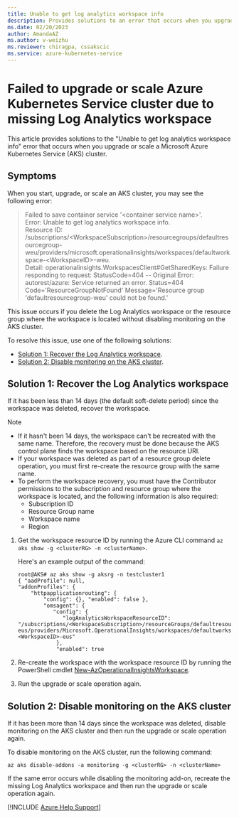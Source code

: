 ```yaml
---
title: Unable to get log analytics workspace info
description: Provides solutions to an error that occurs when you upgrade or scale a Microsoft Azure Kubernetes Service cluster.
ms.date: 02/20/2023
author: AmandaAZ
ms.author: v-weizhu
ms.reviewer: chiragpa, cssakscic
ms.service: azure-kubernetes-service
---
```

# Failed to upgrade or scale Azure Kubernetes Service cluster due to missing Log Analytics workspace

This article provides solutions to the "Unable to get log analytics workspace info" error that occurs when you upgrade or scale a Microsoft Azure Kubernetes Service (AKS) cluster.

## Symptoms

When you start, upgrade, or scale an AKS cluster, you may see the following error:

> Failed to save container service '\<container service name>'.  
> Error: Unable to get log analytics workspace info.  
> Resource ID: /subscriptions/\<WorkspaceSubscription>/resourcegroups/defaultresourcegroup-weu/providers/microsoft.operationalinsights/workspaces/defaultworkspace-\<WorkspaceID>-weu.  
> Detail: operationalinsights.WorkspacesClient#GetSharedKeys: Failure responding to request: StatusCode=404 -- Original Error: autorest/azure: Service returned an error. Status=404 Code='ResourceGroupNotFound' Message='Resource group 'defaultresourcegroup-weu' could not be found.'

This issue occurs if you delete the Log Analytics workspace or the resource group where the workspace is located without disabling monitoring on the AKS cluster.

To resolve this issue, use one of the following solutions:

- [Solution 1: Recover the Log Analytics workspace](#solution-1-recover-the-log-analytics-workspace).
- [Solution 2: Disable monitoring on the AKS cluster](#solution-2-disable-monitoring-on-the-aks-cluster).

## Solution 1: Recover the Log Analytics workspace

If it has been less than 14 days (the default soft-delete period) since the workspace was deleted, recover the workspace.

> [!NOTE]
>
> - If it hasn't been 14 days, the workspace can't be recreated with the same name. Therefore, the recovery must be done because the AKS control plane finds the workspace based on the resource URI.
> - If your workspace was deleted as part of a resource group delete operation, you must first re-create the resource group with the same name.
> - To perform the workspace recovery, you must have the Contributor permissions to the subscription and resource group where the workspace is located, and the following information is also required:
>     - Subscription ID
>     - Resource Group name
>     - Workspace name
>     - Region

1. Get the workspace resource ID by running the Azure CLI command `az aks show -g <clusterRG> -n <clusterName>`.

    Here's an example output of the command:

    ```output
    root@AKS# az aks show -g aksrg -n testcluster1
    { "aadProfile": null,
    "addonProfiles": { 
        "httpapplicationrouting": {
            "config": {}, "enabled": false },
            "omsagent": {
               "config": {
                  "logAnalyticsWorkspaceResourceID": "/subscriptions/<WorkspaceSubscription>/resourceGroups/defaultresourcegroup-eus/providers/Microsoft.OperationalInsights/workspaces/defaultworkspace-<WorkspaceID>-eus"
                }, 
                "enabled": true
    ```

2. Re-create the workspace with the workspace resource ID by running the PowerShell cmdlet [New-AzOperationalInsightsWorkspace](/powershell/module/az.operationalinsights/New-AzOperationalInsightsWorkspace).

3. Run the upgrade or scale operation again.

## Solution 2: Disable monitoring on the AKS cluster

If it has been more than 14 days since the workspace was deleted, disable monitoring on the AKS cluster and then run the upgrade or scale operation again.

To disable monitoring on the AKS cluster, run the following command:

```azurecli
az aks disable-addons -a monitoring -g <clusterRG> -n <clusterName>
```

If the same error occurs while disabling the monitoring add-on, recreate the missing Log Analytics workspace and then run the upgrade or scale operation again.

[!INCLUDE [Azure Help Support](../../includes/azure-help-support.md)]
